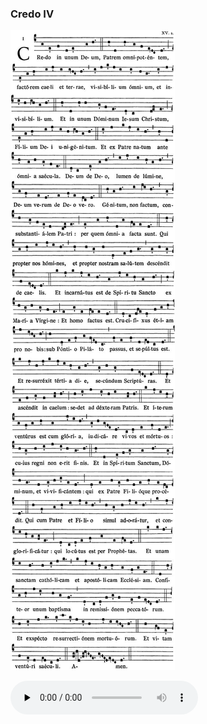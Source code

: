 ### Credo IV

![](images/credo-iv.jpg)

<audio src="http://www.ccwatershed.org/audio/djc_credo_04_mp3_1/download/" preload="none" controls="controls"></audio>
